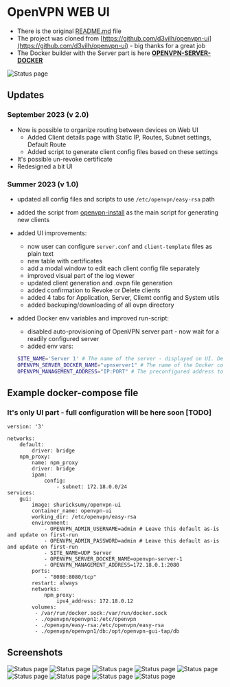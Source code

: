 # OpenVPN WEB UI

- There is the original [README.md](https://github.com/shuricksumy/openvpn-ui/blob/my_main/README_ORIGINAL.md) file
- The project was cloned from [https://github.com/d3vilh/openvpn-ui](https://github.com/d3vilh/openvpn-ui)  - big thanks for a great job
- The Docker builder with the Server part is here [**OPENVPN-SERVER-DOCKER**](https://github.com/shuricksumy/openvpn-server-docker)

![Status page](screenshots/2.png?raw=true)

## Updates

### September 2023 (v 2.0)
- Now is possible to organize routing between devices on Web UI
    - Added Client details page with Static IP, Routes, Subnet settings, Default Route
    - Added script to generate client config files based on these settings
- It's possible un-revoke certificate
- Redesigned a bit UI

### Summer 2023 (v 1.0)

- updated all config files and scripts to use `/etc/openvpn/easy-rsa` path
- added the script from [openvpn-install](https://github.com/shuricksumy/openvpn-install) as the main script for generating new clients
- added UI improvements:
  - now user can configure `server.conf` and `client-template` files as plain text
  - new table with certificates
  - add a modal window to edit each client config file separately
  - improved visual part of the log viewer
  - updated client generation and .ovpn file generation
  - added confirmation to Revoke or Delete clients
  - added 4 tabs for Application, Server, Cliemt config and System utils
  - added backuping/downloading of all ovpn directory
- added Docker env variables and improved run-script:
  - disabled auto-provisioning of OpenVPN server part - now wait for a readily configured server
  - added env vars:

  ```bash
  SITE_NAME='Server 1' # The name of the server - displayed on UI. Default value "Admin"
  OPENVPN_SERVER_DOCKER_NAME="vpnserver1" # The name of the Docker container to restart
  OPENVPN_MANAGEMENT_ADDRESS="IP:PORT" # The preconfigured address to connect OpenVPN manager
  ```
  
## Example docker-compose file

### It's only UI part - full configuration will be here soon [TODO]

```docker
version: '3'

networks:
    default:
        driver: bridge
    npm_proxy:
        name: npm_proxy
        driver: bridge
        ipam:
            config:
                - subnet: 172.18.0.0/24
services:
    gui:
        image: shuricksumy/openvpn-ui
        container_name: openvpn-ui
        working_dir: /etc/openvpn/easy-rsa
        environment:
            - OPENVPN_ADMIN_USERNAME=admin # Leave this default as-is and update on first-run
            - OPENVPN_ADMIN_PASSWORD=admin # Leave this default as-is and update on first-run
            - SITE_NAME=UDP Server
            - OPENVPN_SERVER_DOCKER_NAME=openvpn-server-1
            - OPENVPN_MANAGEMENT_ADDRESS=172.18.0.1:2080
        ports:
            - "8080:8080/tcp"
        restart: always
        networks:
            npm_proxy:
                ipv4_address: 172.18.0.12
        volumes:
         - /var/run/docker.sock:/var/run/docker.sock
         - ./openvpn/openvpn1:/etc/openvpn
         - ./openvpn/easy-rsa:/etc/openvpn/easy-rsa
         - ./openvpn/openvpn1/db:/opt/openvpn-gui-tap/db
```

## Screenshots

![Status page](screenshots/2.png?raw=true)
![Status page](screenshots/3.png?raw=true)
![Status page](screenshots/4.png?raw=true)
![Status page](screenshots/5.png?raw=true)
![Status page](screenshots/6.png?raw=true)
![Status page](screenshots/7.png?raw=true)
![Status page](screenshots/8.png?raw=true)
![Status page](screenshots/9.png?raw=true)
![Status page](screenshots/10.png?raw=true)
